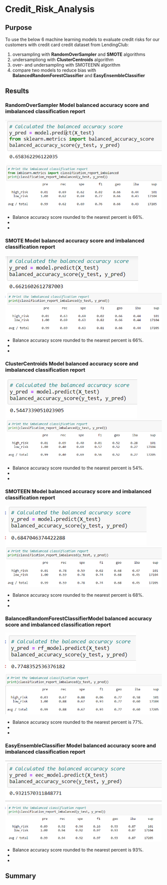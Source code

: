 # Credit_Risk_Analysis

## Purpose
To use the below 6 machine learning models to evaluate credit risks for our customers with credit card credit dataset from LendingClub:
1. oversampling with **RandomOverSampler** and **SMOTE** algorithms
2. undersampliong with **ClusterCentroids** algorithm
3. over- and undersampling with SMOTEENN algorithm
4. compare two models to reduce bias with **BalancedRandomForestClassifier** and **EasyEnsembleClassifier**


## Results
### RandomOverSampler Model balanced accuracy score and imbalanced classification report
![](images/random1.PNG)
![](images/random2.PNG)
- Balance accuracy score rounded to the nearest percent is 66%.
- 
- 


### SMOTE Model balanced accuracy score and imbalanced classification report
![](images/smote1.PNG)
![](images/smote2.PNG)
- Balance accuracy score rounded to the nearest percent is 66%.
- 
- 

### ClusterCentroids Model balanced accuracy score and imbalanced classification report
![](images/cluster1.PNG)
![](images/cluster2.PNG)
- Balance accuracy score rounded to the nearest percent is 54%.
- 
- 

### SMOTEEN Model balanced accuracy score and imbalanced classification report
![](images/smoteenn1.PNG)
![](images/smoteenn2.PNG)
- Balance accuracy score rounded to the nearest percent  is 68%.
- 
- 

### BalancedRandomForestClassifierModel balanced accuracy score and imbalanced classification report
![](images/balancedrandom1.PNG)
![](images/balancedrandom2.PNG)
- Balance accuracy score rounded to the nearest percent  is 77%.
- 
- 

### EasyEnsembleClassifier Model balanced accuracy score and imbalanced classification report
![](images/easyclassifier1.PNG)
![](images/easyclassifier2.PNG)
- Balance accuracy score rounded to the nearest percent is 93%.
- 
- 
## Summary
